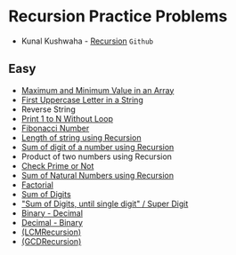 # Recursion Practice Problems
- Kunal Kushwaha - [Recursion](https://github.com/kunal-kushwaha/DSA-Bootcamp-Java/blob/main/assignments/10-recursion.md) `Github`

## Easy

- [Maximum and Minimum Value in an Array](https://github.com/Panda-Abhisek/Java-Bootcamp/blob/main/Recursion/maxMin.java)
- [First Uppercase Letter in a String](https://github.com/Panda-Abhisek/Java-Bootcamp/blob/main/Recursion/First.java)
- Reverse String
- [Print 1 to N Without Loop](https://github.com/Panda-Abhisek/Java-Bootcamp/blob/main/Recursion/NumberPrint.java)
- [Fibonacci Number](https://github.com/Panda-Abhisek/Java-Bootcamp/blob/main/Recursion/Fibonacci.java)
- [Length of string using Recursion](https://github.com/Panda-Abhisek/Java-Bootcamp/blob/main/Recursion/StrLength.java)
- [Sum of digit of a number using Recursion](https://github.com/Panda-Abhisek/Java-Bootcamp/blob/main/Recursion/DigitSum.java)
- Product of two numbers using Recursion
- [Check Prime or Not](https://github.com/Panda-Abhisek/Java-Bootcamp/blob/main/Recursion/CheckPrime.java)
- [Sum of Natural Numbers using Recursion](https://github.com/Panda-Abhisek/Java-Bootcamp/blob/main/Recursion/NaturalSum.java)
- [Factorial](https://github.com/Panda-Abhisek/Java-Bootcamp/blob/main/Recursion/Factorial.java)
- [Sum of Digits](https://github.com/Panda-Abhisek/Java-Bootcamp/blob/main/Recursion/DigitSum.java)
- ["Sum of Digits, until single digit" / Super Digit](https://github.com/Panda-Abhisek/Java-Bootcamp/blob/main/Recursion/SuperDigit.java)
- [Binary - Decimal](https://github.com/Panda-Abhisek/Java-Bootcamp/blob/main/Recursion/BinToDec.java)
- [Decimal - Binary](https://github.com/Panda-Abhisek/Java-Bootcamp/blob/main/Recursion/DecToBin.java)
- [(LCMRecursion)](https://github.com/Panda-Abhisek/Java-Bootcamp/blob/main/Recursion/LcmRecursion.java)
- [(GCDRecursion)](https://github.com/Panda-Abhisek/Java-Bootcamp/blob/main/Recursion/GcdRecursion.java)